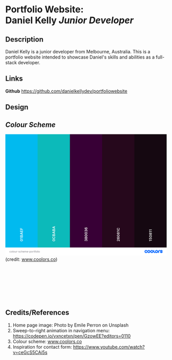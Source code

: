 # **Portfolio Website**: <br> Daniel Kelly *Junior Developer*
## **Description**

Daniel Kelly is a junior developer from Melbourne, Australia. This is a portfolio website intended to showcase Daniel's skills and abilities as a full-stack developer. 

## Links
**Github** https://github.com/danielkellydev/portfoliowebsite


## **Design**

## *Colour Scheme*
![colour scheme image](./images/colour-scheme-portfolio.png) (credit: www.coolors.co)









<br><br><br><br><br><br>
## Credits/References
1. Home page image: Photo by Emile Perron on Unsplash
2. Sweep-to-right animation in navigation menu: https://codepen.io/vxncetxn/pen/GzowEE?editors=0110
3. Colour scheme: www.coolors.co
4. Inspiration for contact form: https://www.youtube.com/watch?v=ceGcS5CAi5s